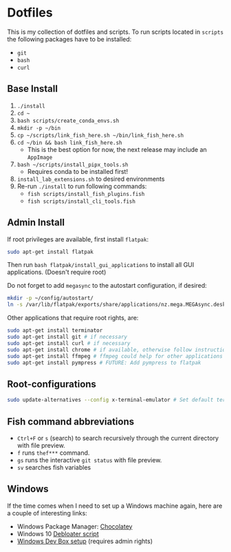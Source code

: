 # Dotfiles

This is my collection of dotfiles and scripts.
To run scripts located in `scripts` the following
packages have to be installed:
- `git`
- `bash`
- `curl`

## Base Install
1. `./install`
1. `cd ~`
1. `bash scripts/create_conda_envs.sh`
1. `mkdir -p ~/bin`
1. `cp ~/scripts/link_fish_here.sh ~/bin/link_fish_here.sh`
1. `cd ~/bin && bash link_fish_here.sh`
    - This is the best option for now, the next release may include an `AppImage`
1. `bash ~/scripts/install_pipx_tools.sh`
    - Requires conda to be installed first!
1. `install_lab_extensions.sh` to desired environments
1. Re-run `./install` to run following commands:
    - `fish scripts/install_fish_plugins.fish`
    - `fish scripts/install_cli_tools.fish`

## Admin Install
If root privileges are available, first install `flatpak`:
```bash
sudo apt-get install flatpak
```
Then run `bash flatpak/install_gui_applications` to install all GUI applications. (Doesn't require root)

Do not forget to add `megasync` to the autostart configuration, if desired:
```bash
mkdir -p ~/config/autostart/
ln -s /var/lib/flatpak/exports/share/applications/nz.mega.MEGAsync.desktop ~/.config/autostart/
```

Other applications that require root rights, are:
```bash
sudo apt-get install terminator
sudo apt-get install git # if necessary
sudo apt-get install curl # if necessary
sudo apt-get install chrome # if available, otherwise follow instruction to install package
sudo apt-get install ffmpeg # ffmpeg could help for other applications
sudo apt-get install pympress # FUTURE: Add pympress to flatpak
```

## Root-configurations
```bash
sudo update-alternatives --config x-terminal-emulator # Set default terminal to terminator; Doesn't affect nautilus settings
```

## Fish command abbreviations
- `Ctrl+F` or `s` (search) to search recursively through the current directory with file preview.
- `f` runs `thef***` command.
- `gs` runs the interactive `git status` with file preview.
- `sv` searches fish variables

## Windows
If the time comes when I need to set up a Windows machine again, here are a couple of
interesting links:
- Windows Package Manager: [Chocolatey](https://chocolatey.org/)
- Windows 10 [Debloater script](https://github.com/Sycnex/Windows10Debloater)
- [Windows Dev Box setup](https://github.com/Microsoft/windows-dev-box-setup-scripts) (requires admin rights)
